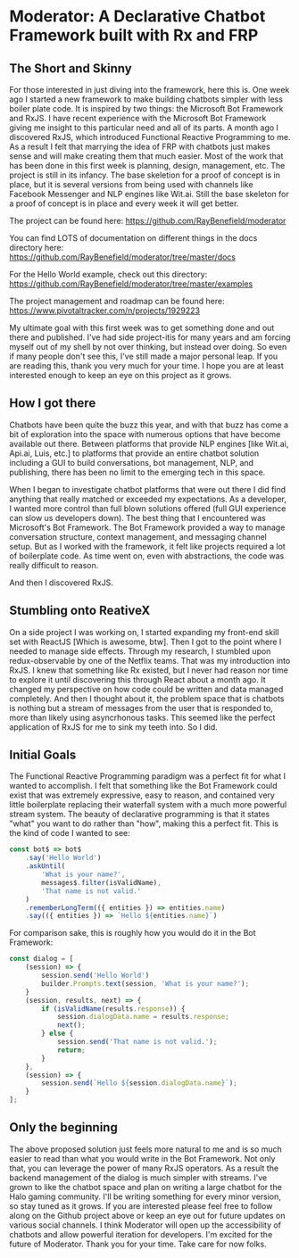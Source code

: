 # Moderator: A Declarative Chatbot Framework built with Rx and FRP


## The Short and Skinny

For those interested in just diving into the framework, here this is. One week
ago I started a new framework to make building chatbots simpler with less boiler
plate code. It is inspired by two things: the Microsoft Bot Framework and RxJS.
I have recent experience with the Microsoft Bot Framework giving me insight to
this particular need and all of its parts. A month ago I  discovered RxJS, which
introduced Functional Reactive Programming to me. As a result I felt that
marrying the idea of FRP with chatbots just makes sense and will make creating
them that much easier. Most of the work that has been done in this first week is
planning, design, management, etc. The project is still in its infancy. The base
skeletion for a proof of concept is in place, but it is several versions from
being used with channels like Facebook Messenger and NLP engines like Wit.ai.
Still the base skeleton for a proof of concept is in place and every week it
will get better.

The project can be found here: https://github.com/RayBenefield/moderator

You can find LOTS of documentation on different things in the docs directory
here: https://github.com/RayBenefield/moderator/tree/master/docs

For the Hello World example, check out this directory:
https://github.com/RayBenefield/moderator/tree/master/examples

The project management and roadmap can be found here:
https://www.pivotaltracker.com/n/projects/1929223


My ultimate goal with this first week was to get something done and out there
and published. I've had side project-itis for many years and am forcing myself
out of my shell by not over thinking, but instead over doing. So even if many
people don't see this, I've still made a major personal leap. If you are reading
this, thank you very much for your time. I hope you are at least interested
enough to keep an eye on this project as it grows.


## How I got there

Chatbots have been quite the buzz this year, and with that buzz has come a bit
of exploration into the space with numerous options that have become available
out there. Between platforms that provide NLP engines [like Wit.ai, Api.ai,
Luis, etc.] to platforms that provide an entire chatbot solution including a GUI
to build conversations, bot management, NLP, and publishing, there has been no
limit to the emerging tech in this space.

When I began to investigate chatbot platforms that were out there I did find
anything that really matched or exceeded my expectations. As a developer, I
wanted more control than full blown solutions offered (full GUI experience can
slow us developers down). The best thing that I encountered was Microsoft's Bot
Framework. The Bot Framework provided a way to manage conversation structure,
context management, and messaging channel setup. But as I worked with the
framework, it felt like projects required a lot of boilerplate code. As time
went on, even with abstractions, the code was really difficult to reason.

And then I discovered RxJS.


## Stumbling onto ReativeX

On a side project I was working on, I started expanding my front-end skill set
with ReactJS [Which is awesome, btw]. Then I got to the point where I needed to
manage side effects. Through my research, I stumbled upon redux-observable by
one of the Netflix teams. That was my introduction into RxJS. I knew that
something like Rx existed, but I never had reason nor time to explore it until
discovering this through React about a month ago. It changed my perspective on
how code could be written and data managed completely. And then I thought about
it, the problem space that is chatbots is nothing but a stream of messages from
the user that is responded to, more than likely using asyncrhonous tasks. This
seemed like the perfect application of RxJS for me to sink my teeth into. So I
did.


## Initial Goals

The Functional Reactive Programming paradigm was a perfect fit for what I wanted
to accomplish. I felt that something like the Bot Framework could exist that was
extremely expressive, easy to reason, and contained very little boilerplate
replacing their waterfall system with a much more powerful stream system. The
beauty of declarative programming is that it states "what" you want to do rather
than "how", making this a perfect fit. This is the kind of code I wanted to see:

```js
const bot$ => bot$
    .say('Hello World')
    .askUntil(
        'What is your name?',
        messages$.filter(isValidName),
        'That name is not valid.'
    )
    .rememberLongTerm(({ entities }) => entities.name)
    .say(({ entities }) => `Hello ${entities.name}`)
```

For comparison sake, this is roughly how you would do it in the Bot Framework:

```js
const dialog = [
    (session) => {
        session.send('Hello World')
        builder.Prompts.text(session, 'What is your name?');
    }
    (session, results, next) => {
        if (isValidName(results.response)) {
            session.dialogData.name = results.response;
            next();
        } else {
            session.send('That name is not valid.');
            return;
        }
    },
    (session) => {
        session.send(`Hello ${session.dialogData.name}`);
    }
];
```


## Only the beginning

The above proposed solution just feels more natural to me and is so much easier
to read than what you would write in the Bot Framework. Not only that, you can
leverage the power of many RxJS operators. As a result the backend management of
the dialog is much simpler with streams. I've grown to like the chatbot space
and plan on writing a large chatbot for the Halo gaming community. I'll be
writing something for every minor version, so stay tuned as it grows. If you are
interested please feel free to follow along on the Github project above or keep
an eye out for future updates on various social channels. I think Moderator will
open up the accessibility of chatbots and allow powerful iteration for
developers. I'm excited for the future of Moderator. Thank you for your time.
Take care for now folks.
